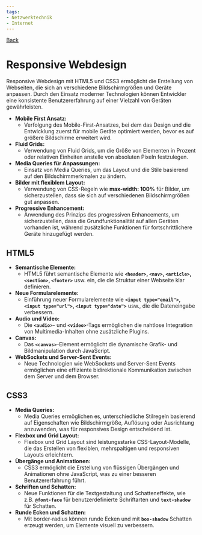 ```yaml
---
tags:
- Netzwerktechnik
- Internet
---
```

[Back](Uebersicht%20der%20Netzwerktechnik%20Themen.md)
# Responsive Webdesign
Responsive Webdesign mit HTML5 und CSS3 ermöglicht die Erstellung von Webseiten, die sich an verschiedene Bildschirmgrößen und Geräte anpassen. Durch den Einsatz moderner Technologien können Entwickler eine konsistente Benutzererfahrung auf einer Vielzahl von Geräten gewährleisten.

- **Mobile First Ansatz:**
	- Verfolgung des Mobile-First-Ansatzes, bei dem das Design und die Entwicklung zuerst für mobile Geräte optimiert werden, bevor es auf größere Bildschirme erweitert wird.
- **Fluid Grids:**
	- Verwendung von Fluid Grids, um die Größe von Elementen in Prozent oder relativen Einheiten anstelle von absoluten Pixeln festzulegen.
- **Media Queries für Anpassungen:**
	- Einsatz von Media Queries, um das Layout und die Stile basierend auf den Bildschirmmerkmalen zu ändern.
- **Bilder mit flexiblem Layout:**
	- Verwendung von CSS-Regeln wie **max-width: 100%** für Bilder, um sicherzustellen, dass sie sich auf verschiedenen Bildschirmgrößen gut anpassen.
- **Progressive Enhancement:**
	- Anwendung des Prinzips des progressiven Enhancements, um sicherzustellen, dass die Grundfunktionalität auf allen Geräten vorhanden ist, während zusätzliche Funktionen für fortschrittlichere Geräte hinzugefügt werden.

## HTML5
- **Semantische Elemente:**
	- HTML5 führt semantische Elemente wie **`<header>`, `<nav>`, `<article>`, `<section>`, `<footer>`** usw. ein, die die Struktur einer Webseite klar definieren.
- **Neue Formularelemente:**
	- Einführung neuer Formularelemente wie **`<input type="email">`, `<input type="url">`, `<input type="date">`** usw., die die Dateneingabe verbessern.
- **Audio und Video:**
	- Die **`<audio>`**- und **`<video>`**-Tags ermöglichen die nahtlose Integration von Multimedia-Inhalten ohne zusätzliche Plugins.
- **Canvas:**
	- Das **`<canvas>`**-Element ermöglicht die dynamische Grafik- und Bildmanipulation durch JavaScript.
- **WebSockets und Server-Sent Events:**
	- Neue Technologien wie WebSockets und Server-Sent Events ermöglichen eine effiziente bidirektionale Kommunikation zwischen dem Server und dem Browser.

## CSS3
- **Media Queries:**
	- Media Queries ermöglichen es, unterschiedliche Stilregeln basierend auf Eigenschaften wie Bildschirmgröße, Auflösung oder Ausrichtung anzuwenden, was für responsives Design entscheidend ist.
- **Flexbox und Grid Layout:**
	- Flexbox und Grid Layout sind leistungsstarke CSS-Layout-Modelle, die das Erstellen von flexiblen, mehrspaltigen und responsiven Layouts erleichtern.
- **Übergänge und Animationen:**
	- CSS3 ermöglicht die Erstellung von flüssigen Übergängen und Animationen ohne JavaScript, was zu einer besseren Benutzererfahrung führt.
- **Schriften und Schatten:**
	- Neue Funktionen für die Textgestaltung und Schatteneffekte, wie z.B. **`@font-face`** für benutzerdefinierte Schriftarten und **`text-shadow`** für Schatten.
- **Runde Ecken und Schatten:**
	- Mit border-radius können runde Ecken und mit **`box-shadow`** Schatten erzeugt werden, um Elemente visuell zu verbessern.